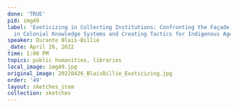 ```yaml
---
done: 'TRUE'
pid: img49
label: 'Exoticizing in Collecting Institutions: Confronting the Façade of Representation
  in Colonial Knowledge Systems and Creating Tactics for Indigenous Agency'
speaker: Durante Blais-Billie
_date: April 26, 2022
time: 1:00 PM
topics: public humanities, libraries
local_image: img49.jpg
original_image: 20220426_BlaisBillie_Exoticizing.jpg
order: '49'
layout: sketches_item
collection: sketches
---
```

